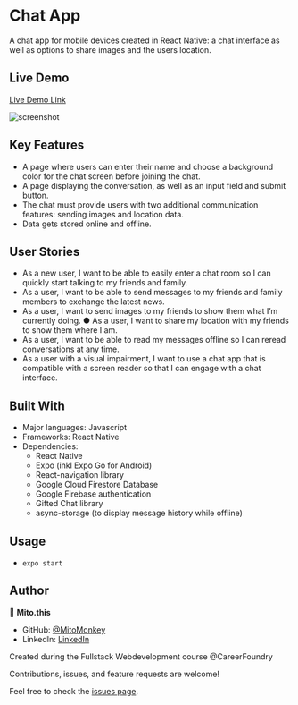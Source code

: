 # Chat App

A chat app for mobile devices created in React Native: a chat interface as well as options to share images and the users location.

## Live Demo

[Live Demo Link](https://MitoMonkey.github.io/meet)

![screenshot](./public/Screenshot.png)

## Key Features
* A page where users can enter their name and choose a background color for the chat screen before joining the chat. 
* A page displaying the conversation, as well as an input field and submit button.
* The chat must provide users with two additional communication features: sending images and location data.
* Data gets stored online and offline. 

## User Stories 
* As a new user, I want to be able to easily enter a chat room so I can quickly start talking to my friends and family.
* As a user, I want to be able to send messages to my friends and family members to exchange the latest news.
* As a user, I want to send images to my friends to show them what I’m currently doing. ● As a user, I want to share my location with my friends to show them where I am.
* As a user, I want to be able to read my messages offline so I can reread conversations at any time. 
* As a user with a visual impairment, I want to use a chat app that is compatible with a screen reader so that I can engage with a chat interface. 

## Built With
- Major languages: Javascript
- Frameworks: React Native
- Dependencies:
    * React Native
    * Expo (inkl Expo Go for Android)
    * React-navigation library
    * Google Cloud Firestore Database
    * Google Firebase authentication
    * Gifted Chat library
    * async-storage (to display message history while offline)

## Usage
* `expo start`

## Author
👤 **Mito.this**
- GitHub: [@MitoMonkey](https://github.com/MitoMonkey/)
- LinkedIn: [LinkedIn](https://www.linkedin.com/in/michael-flohrsch%C3%BCtz-8a58321b3/)

Created during the Fullstack Webdevelopment course @CareerFoundry

Contributions, issues, and feature requests are welcome!

Feel free to check the [issues page](../../issues/).